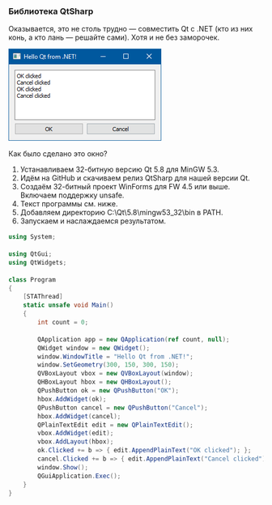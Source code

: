 ### Библиотека QtSharp

Оказывается, это не столь трудно — совместить Qt с .NET (кто из них конь, а кто лань — решайте сами). Хотя и не без заморочек.

![qtsharp](img/helloqt.png)

Как было сделано это окно?

1. Устанавливаем 32-битную версию Qt 5.8 для MinGW 5.3.
2. Идём на GitHub и скачиваем релиз QtSharp для нашей версии Qt.
3. Создаём 32-битный проект WinForms для FW 4.5 или выше. Включаем поддержку unsafe.
4. Текст программы см. ниже.
5. Добавляем директорию C:\Qt\5.8\mingw53_32\bin в PATH.
6. Запускаем и наслаждаемся результатом.

```csharp
using System;
 
using QtGui;
using QtWidgets;
 
class Program
{
    [STAThread]
    static unsafe void Main()
    {
        int count = 0;
 
        QApplication app = new QApplication(ref count, null);
        QWidget window = new QWidget();
        window.WindowTitle = "Hello Qt from .NET!";
        window.SetGeometry(300, 150, 300, 150);
        QVBoxLayout vbox = new QVBoxLayout(window);
        QHBoxLayout hbox = new QHBoxLayout();
        QPushButton ok = new QPushButton("OK");
        hbox.AddWidget(ok);
        QPushButton cancel = new QPushButton("Cancel");
        hbox.AddWidget(cancel);
        QPlainTextEdit edit = new QPlainTextEdit();
        vbox.AddWidget(edit);
        vbox.AddLayout(hbox);
        ok.Clicked += b => { edit.AppendPlainText("OK clicked"); };
        cancel.Clicked += b => { edit.AppendPlainText("Cancel clicked"); };
        window.Show();
        QGuiApplication.Exec();
    }
}
```